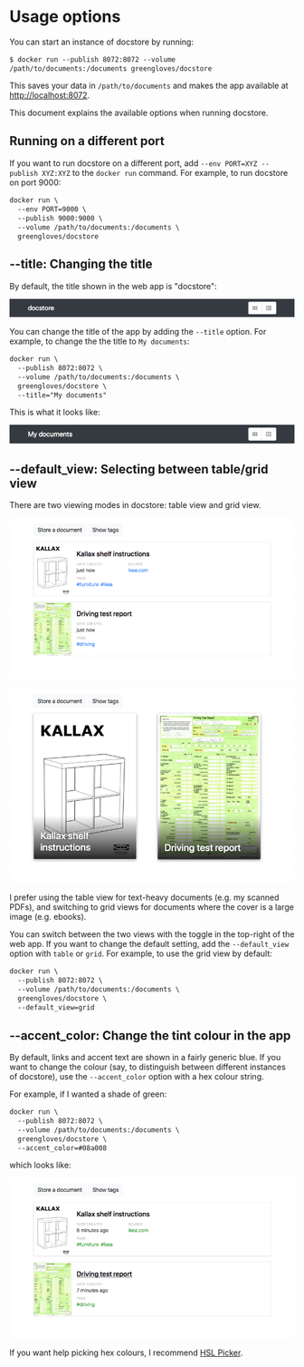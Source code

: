 # Usage options

You can start an instance of docstore by running:

```console
$ docker run --publish 8072:8072 --volume /path/to/documents:/documents greengloves/docstore
```

This saves your data in `/path/to/documents` and makes the app available at <http://localhost:8072>.

This document explains the available options when running docstore.

## Running on a different port

If you want to run docstore on a different port, add `--env PORT=XYZ --publish XYZ:XYZ` to the `docker run` command.
For example, to run docstore on port 9000:

```
docker run \
  --env PORT=9000 \
  --publish 9000:9000 \
  --volume /path/to/documents:/documents \
  greengloves/docstore
```

## -&#8203;-title: Changing the title

By default, the title shown in the web app is "docstore":

![A dark grey header with the word "docstore"](title_default.png)

You can change the title of the app by adding the `--title` option.
For example, to change the the title to `My documents`:

```
docker run \
  --publish 8072:8072 \
  --volume /path/to/documents:/documents \
  greengloves/docstore \
  --title="My documents"
```

This is what it looks like:

![A dark grey header with the phrase "my documents"](title_custom.png)

## -&#8203;-default_view: Selecting between table/grid view

There are two viewing modes in docstore: table view and grid view.

![Two documents arranged in table view](view_table.png)

![Two documents arranged in grid view](view_grid.png)

I prefer using the table view for text-heavy documents (e.g. my scanned PDFs), and switching to grid views for documents where the cover is a large image (e.g. ebooks).

You can switch between the two views with the toggle in the top-right of the web app.
If you want to change the default setting, add the `--default_view` option with `table` or `grid`.
For example, to use the grid view by default:

```
docker run \
  --publish 8072:8072 \
  --volume /path/to/documents:/documents \
  greengloves/docstore \
  --default_view=grid
```

## -&#8203;-accent_color: Change the tint colour in the app

By default, links and accent text are shown in a fairly generic blue.
If you want to change the colour (say, to distinguish between different instances of docstore), use the `--accent_color` option with a hex colour string.

For example, if I wanted a shade of green:

```
docker run \
  --publish 8072:8072 \
  --volume /path/to/documents:/documents \
  greengloves/docstore \
  --accent_color=#08a008
```

which looks like:

![Two documents, with the tags highlighted in green](accent_green.png)

If you want help picking hex colours, I recommend [HSL Picker](http://www.hslpicker.com/#08a008).
